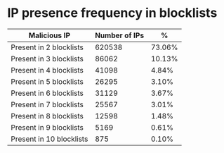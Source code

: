 # IP presence frequency in blocklists
| Malicious IP | Number of IPs | % |
|----|----|----|
| Present in 2 blocklists | 620538 | 73.06% |
| Present in 3 blocklists | 86062 | 10.13% |
| Present in 4 blocklists | 41098 | 4.84% |
| Present in 5 blocklists | 26295 | 3.10% |
| Present in 6 blocklists | 31129 | 3.67% |
| Present in 7 blocklists | 25567 | 3.01% |
| Present in 8 blocklists | 12598 | 1.48% |
| Present in 9 blocklists | 5169 | 0.61% |
| Present in 10 blocklists | 875 | 0.10% |
